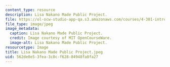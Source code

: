 ```yaml
---
content_type: resource
description: Lisa Nakano Made Public Project.
file: https://ol-ocw-studio-app-qa.s3.amazonaws.com/courses/4-301-introduction-to-the-visual-arts-spring-2007/562de0e53fea3c8cf62884948fa8fa27_LisaNakanoMadePublicProject.jpeg
file_type: image/jpeg
image_metadata:
  caption: Lisa Nakano Made Public Project.
  credit: Image courtesy of MIT OpenCourseWare.
  image-alt: Lisa Nakano Made Public Project.
resourcetype: Image
title: Lisa Nakano Made Public Project.jpeg
uid: 562de0e5-3fea-3c8c-f628-84948fa8fa27
---
```

